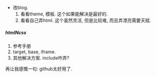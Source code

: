 - 改blog.
  1. 看看theme, 模板. 这个如果能解决是最好的.
  2. 看看自己弄html. 这个虽然灵活, 但是比较难, 而且弄漂亮需要天赋.



##### htmlNcss
1. 参考手册
2. target, base, iframe.
3. 其他解决方案. include咋弄?


再让我感慨一句: github太好用了.
